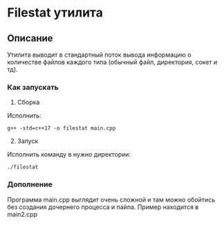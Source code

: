 # Filestat утилита

## Описание

Утилита выводит в стандартный поток вывода информацию о количестве файлов каждого типа (обычный файл, директория, сокет и тд).

### Как запускать

1. Сборка

Исполнить:
```
g++ -std=c++17 -o filestat main.cpp
```

2. Запуск

Исполнить команду в нужно директории:
```
./filestat
```

### Дополнение

Программа main.cpp выглядит очень сложной и там можно обойтись без создания дочернего процесса и пайпа.
Пример находится в main2.cpp
